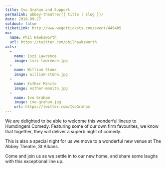 ```yaml
---
title: Ivo Graham and Support
permalink: abbey-theatre/{{ title | slug }}/
date: 2018-09-27
soldout: false
ticketLink: http://www.wegottickets.com/event/446405
mc:
  name: Phil Hawksworth
  url: https://twitter.com/philhawksworth
acts:
  -
    name: Iszi Lawrence
    image: iszi-lawrence.jpg
  -
    name: William Stone
    image: william-stone.jpg
  -
    name: Esther Manito
    image: esther-manito.jpg
  -
    name: Ivo Graham
    image: ivo-graham.jpg
    url: https://twitter.com/IvoGraham
---
```


We are delighted to be able to welcome this wonderful lineup to Humdingers Comedy. Featuring some of our own firm favourites, we know that together, they will deliver a superb night of comedy.

This is also a special night for us we move to a wonderful new venue at The Abbey Theatre, St Albans.

Come and join us as we settle in to our new home, and share some laughs with this exceptional line up.


